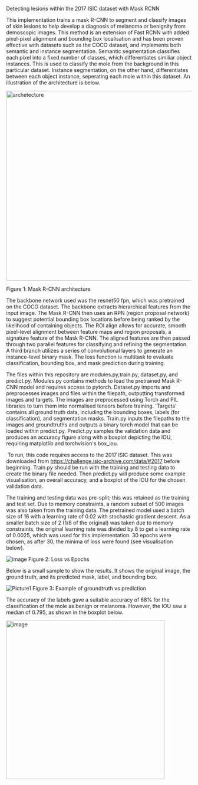 Detecting lesions within the 2017 ISIC dataset with Mask RCNN 

This implementation trains a mask R-CNN to segment and classify images of skin lesions to help develop a diagnosis of melanoma or benignity from demoscopic images. This method is an extension of Fast RCNN with added pixel-pixel alignment and bounding box localisation and has been proven effective with datasets such as the COCO dataset, and implements both semantic and instance segmentation. Semantic segmentation classifies each pixel into a fixed number of classes, which differentiates similiar object instances. This is used to classify the mole from the background in this particular dataset. Instance segmentation, on the other hand, differentiates between each object instance, seperating each mole within this dataset. An illustration of the architecture is below.

<img width="515" alt="archetecture" src="https://github.com/Shreya-Personal/s4580286/assets/141000874/8a4876cf-1e1d-4f50-85f4-edd914125b68">

Figure 1: Mask R-CNN architecture

The backbone network used was the resnet50 fpn, which was pretrained on the COCO dataset. The backbone extracts hierarchical features from the input image. The Mask R-CNN then uses an RPN (region proposal network) to suggest potential bounding box locations before being ranked by the likelihood of containing objects. The ROI align allows for accurate, smooth pixel-level alignment between feature maps and region proposals, a signature feature of the Mask R-CNN. The aligned features are then passed through two parallel features for classifying and refining the segmentation. A third branch utilizes a series of convolutional layers to generate an instance-level binary mask. The loss function is multitask to evaluate classification, bounding box, and mask prediction during training.

The files within this repository are modules.py,train.py, dataset.py, and predict.py. Modules.py contains methods to load the pretrained Mask R-CNN model and requires access to pytorch. Dataset.py imports and preprocesses images and files within the filepath, outputting transformed images and targets. The images are preprocessed using Torch and PIL libraries to turn them into normalised tensors before training. 'Targets' contains all ground truth data, including the bounding boxes, labels (for classification), and segmentation masks. Train.py inputs the filepaths to the images and groundtruths and outputs a binary torch model that can be loaded within predict.py. Predict.py samples the validation data and produces an accuracy figure along with a boxplot depicting the IOU, requiring matplotlib and torchvision's box_iou.

 To run, this code requires access to the 2017 ISIC dataset. This was downloaded from https://challenge.isic-archive.com/data/#2017 before beginning. Train.py should be run with the training and testing data to create the binary file needed. Then predict.py will produce some example visualisation, an overall accuracy, and a boxplot of the IOU for the chosen validation data.

The training and testing data was pre-split; this was retained as the training and test set. Due to memory constraints, a random subset of 500 images was also taken from the training data. The pretrained model used a batch size of 16 with a learning rate of 0.02 with stochastic gradient descent. As a smaller batch size of 2 (1/8 of the original) was taken due to memory constraints, the original learning rate was divided by 8 to get a learning rate of 0.0025, which was used for this implementation. 30 epochs were chosen, as after 30, the minima of loss were found (see visualisation below).

![image](https://github.com/Shreya-Personal/s4580286/assets/141000874/49f39e6d-9331-4244-a868-10db38b4789a)
Figure 2: Loss vs Epochs

Below is a small sample to show the results. It shows the original image, the ground truth, and its predicted mask, label, and bounding box.

![Picture1](https://github.com/Shreya-Personal/s4580286/assets/141000874/300b9f7b-c371-4f8a-8503-448b091d21c8)
Figure 3: Example of groundtruth vs prediction

The accuracy of the labels gave a suitable accuracy of 68% for the classification of the mole as benign or melanoma. However, the IOU saw a median of 0.795, as shown in the boxplot below.

<img width="430" alt="image" src="https://github.com/Shreya-Personal/s4580286/assets/141000874/7b022975-caf4-440b-a93a-1029be9573af">




